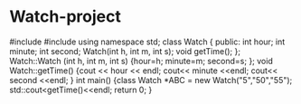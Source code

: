 # Watch-project
#include <iostream>
#include <string>
using namespace std;
class Watch
{
public:
int hour;
int minute;
int second;
Watch(int h, int m, int s);
void getTime();
};
Watch::Watch (int h, int m, int s) {hour=h; minute=m; second=s; };
void Watch::getTime()
{cout << hour << endl;
cout<< minute <<endl;
cout<< second <<endl;
}
int main()
{class Watch *ABC = new Watch("5","50","55");
std::cout<<ABC->getTime()<<endl;
return 0;
}



